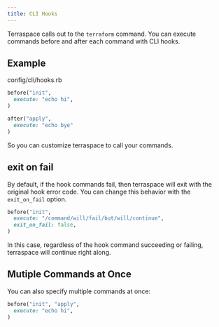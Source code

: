 ```yaml
---
title: CLI Hooks
---
```


Terraspace calls out to the `terraform` command. You can execute commands before and after each command with CLI hooks.

## Example

config/cli/hooks.rb

```ruby
before("init",
  execute: "echo hi",
)

after("apply",
  execute: "echo bye"
)
```

So you can customize terraspace to call your commands.

## exit on fail

By default, if the hook commands fail, then terraspace will exit with the original hook error code.  You can change this behavior with the `exit_on_fail` option.

```ruby
before("init",
  execute: "/command/will/fail/but/will/continue",
  exit_on_fail: false,
)
```

In this case, regardless of the hook command succeeding or failing, terraspace will continue right along.

## Mutiple Commands at Once

You can also specify multiple commands at once:

```ruby
before("init", "apply",
  execute: "echo hi",
)
```
